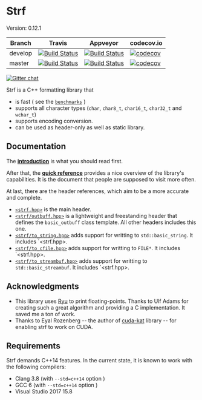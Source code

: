 # Strf
Version: 0.12.1

Branch   | Travis | Appveyor | codecov.io
---------|--------|----------|-----------
develop  | [![Build Status](https://travis-ci.org/robhz786/strf.svg?branch=develop)](https://travis-ci.org/robhz786/strf)| [![Build Status](https://ci.appveyor.com/api/projects/status/github/robhz786/strf?branch=develop&svg=true)](https://ci.appveyor.com/project/robhz786/strf/branch/develop)| [![codecov](https://codecov.io/gh/robhz786/robhz786/branch/develop/graph/badge.svg)](https://codecov.io/gh/robhz786/strf/branch/develop)
master   | [![Build Status](https://travis-ci.org/robhz786/strf.svg?branch=master)](https://travis-ci.org/robhz786/strf)| [![Build Status](https://ci.appveyor.com/api/projects/status/github/robhz786/strf?branch=master&svg=true)](https://ci.appveyor.com/project/robhz786/strf/branch/master)| [![codecov](https://codecov.io/gh/robhz786/robhz786/branch/master/graph/badge.svg)](https://codecov.io/gh/robhz786/strf/branch/master)

[![Gitter chat](https://badges.gitter.im/gitterHQ/gitter.png)](https://gitter.im/cpp-strf/strf)

Strf is a C++ formatting library that

* is fast ( see the [`benchmarks`](http://robhz786.github.io/strf/v0.12.1/benchmarks.html) )
* supports all character types (`char`, `char8_t`, `char16_t`, `char32_t` and `wchar_t`)
* supports encoding conversion.
* can be used as header-only as well as static library.

## Documentation

The [**introduction**](http://robhz786.github.io/strf/v0.12.1/introduction.html) is what you should
read first.

After that, the [**quick reference**](http://robhz786.github.io/strf/v0.12.1/quick_reference.html) provides a nice overview of the library's capabilities.
It is the document that people are supposed to visit more often.

At last, there are the header references, which aim to be a more accurate and complete.
* [`<strf.hpp>`](http://robhz786.github.io/strf/v0.12.1/strf_hpp.html) is the main header.
* [`<strf/outbuff.hpp>`](http://robhz786.github.io/strf/v0.12.1/outbuff_hpp.html) is a lightweight and freestanding header that defines the `basic_outbuff` class template.
                       All other headers includes this one.
* [`<strf/to_string.hpp>`](http://robhz786.github.io/strf/v0.12.1/to_string_hpp.html) adds support for writting to `std::basic_string`. It includes `<strf.hpp>.
* [`<strf/to_cfile.hpp>`](http://robhz786.github.io/strf/v0.12.1/to_cfile_hpp.html)  adds support for writting to `FILE*`. It includes `<strf.hpp>.
* [`<strf/to_streambuf.hpp>`](http://robhz786.github.io/strf/v0.12.1/to_streambuf_hpp.html) adds support for writting to `std::basic_streambuf`. It includes `<strf.hpp>.

## Acknowledgments

- This library uses [Ryu](https://github.com/ulfjack/ryu) to print floating-points. Thanks to Ulf Adams for creating such a great algorithm and providing a C implementation. It saved me a ton of work.
- Thanks to Eyal Rozenberg -- the author of [cuda-kat](https://github.com/eyalroz/cuda-kat) library -- for enabling strf to work on CUDA.

## Requirements

Strf demands C++14 features. In the current state, it is known to work with the following compilers:

* Clang 3.8 (with `--std=c++14` option )
* GCC 6 (with `--std=c++14` option )
* Visual Studio 2017 15.8

